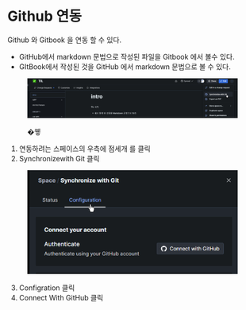 # Github 연동

Github 와 Gitbook 을 연동 할 수 있다.

* GitHub에서 markdown 문법으로 작성된 파일을 Gitbook 에서 볼수 있다.
* GItBook에서 작성된 것을  GitHub 에서 markdown 문법으로 볼 수 있다.



<figure><img src="../.gitbook/assets/image (1).png" alt=""><figcaption><p>�뀋</p></figcaption></figure>

1. 연동하려는 스페이스의 우측에  점세개 를 클릭
2. Synchronizewith Git 클릭



<figure><img src="../.gitbook/assets/image.png" alt=""><figcaption></figcaption></figure>

3. Configration 클릭
4. Connect With GitHub 클릭

